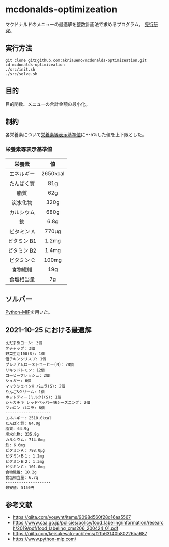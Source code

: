 # mcdonalds-optimizeation

マクドナルドのメニューの最適解を整数計画法で求めるプログラム。
[先行研究](https://qiita.com/youwht/items/9098d560f28d16aa5567)。

## 実行方法

```
git clone git@github.com:akriaueno/mcdonalds-optimizeation.git
cd mcdonalds-optimizeation
./src/init.sh
./src/solve.sh
```

## 目的

目的関数、メニューの合計金額の最小化。

## 制約

各栄養素について[栄養素等表示基準値](https://www.caa.go.jp/policies/policy/food_labeling/information/research/2019/pdf/food_labeling_cms206_200424_01.pdf)に+-5%した値を上下限とした。

### 栄養素等表示基準値

|   栄養素    |    値    |
| :---------: | :------: |
| エネルギー  | 2650kcal |
| たんぱく質  |   81g    |
|    脂質     |   62g    |
|  炭水化物   |   320g   |
| カルシウム  |   680g   |
|     鉄      |   6.8g   |
| ビタミン A  |  770μg   |
| ビタミン B1 |  1.2mg   |
| ビタミン B2 |  1.4mg   |
| ビタミン C  |  100mg   |
|  食物繊維   |   19g    |
| 食塩相当量  |    7g    |

## ソルバー

[Python-MIP](https://qiita.com/keisukesato-ac/items/f2fb63140b80226ba687)を用いた。

## 2021-10-25 における最適解

```
えだまめコーン: 3個
ケチャップ: 3個
野菜生活100(S): 1個
倍チキンクリスプ: 1個
プレミアムローストコーヒー(M): 28個
リキッドレモン: 12個
コーヒーフレッシュ: 2個
シュガー: 6個
マックシェイク® バニラ(S): 2個
りんご&クリーム: 1個
ホットティー(ミルク)(S): 1個
シャカチキ レッドペッパー味シーズニング: 2個
マカロン バニラ: 6個
--------------------
エネルギー: 2518.0kcal
たんぱく質: 84.0g
脂質: 64.9g
炭水化物: 335.9g
カルシウム: 714.0mg
鉄: 6.6mg
ビタミンＡ: 798.0μg
ビタミンＢ１: 1.2mg
ビタミンＢ２: 1.3mg
ビタミンＣ: 101.0mg
食物繊維: 18.2g
食塩相当量: 6.7g
--------------------
最安値: 5150円
```

## 参考文献

- https://qiita.com/youwht/items/9098d560f28d16aa5567
- https://www.caa.go.jp/policies/policy/food_labeling/information/research/2019/pdf/food_labeling_cms206_200424_01.pdf
- https://qiita.com/keisukesato-ac/items/f2fb63140b80226ba687
- https://www.python-mip.com/
